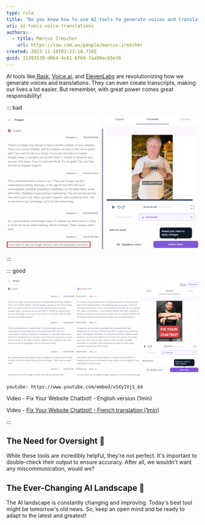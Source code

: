 ```yaml
---
type: rule
title: "Do you know how to use AI tools to generate voices and translations? "
uri: ai-tools-voice-translations
authors:
  - title: Marcus Irmscher
    url: https://ssw.com.au/people/marcus-irmscher
created: 2023-11-10T03:23:18.710Z
guid: 11393539-d0b4-4c61-bf69-7aa98ecb5e36
---
```

AI tools like[ Rask](https://app.rask.ai/auth), [Voice.ai](https://voice.ai/home), and [ElevenLabs](https://elevenlabs.io) are revolutionizing how we generate voices and translations. They can even create transcripts, making our lives a lot easier. But remember, with great power comes great responsibility! 

<!--endintro-->

::: bad

![Figure: Bad Example - Relying solely on AI without any oversight can lead to errors.](rask-bad-v2.png)

:::

::: good

![Figure: Good Example - Using Rask to translate an English voiceover into French in the speakers own voice.](rask-good-v2.png)


`youtube: https://www.youtube.com/embed/vSXy1VjS_b4`

Video -  Fix Your Website Chatbot! - English version (1min)

Video -  [Fix Your Website Chatbot! - French translation (1min)](https://youtube.com/shorts/NxhP6YyBEk8)

:::

## The Need for Oversight 👀

While these tools are incredibly helpful, they're not perfect. It's important to double-check their output to ensure accuracy. After all, we wouldn't want any miscommunication, would we?


## The Ever-Changing AI Landscape 🌅

The AI landscape is constantly changing and improving. Today's best tool might be tomorrow's old news. So, keep an open mind and be ready to adapt to the latest and greatest!
